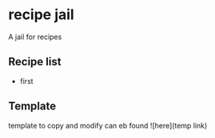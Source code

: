 # recipe jail
 
A jail for recipes

## Recipe list

* first

## Template

template to copy and modify can eb found ![here](temp link)
